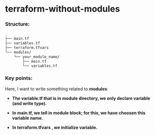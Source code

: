 # terraform-without-modules

### Structure:

```bash
.
├── main.tf             
├── variables.tf        
├── terraform.tfvars    
└── modules/            
    └── your_module_name/ 
        ├── main.tf       
        └── variables.tf  
```
### Key points:
Here, I want to write something related to **modules**:

- **The variable.tf that is in module directory, we only declare variable (and write type).**

- **In main.tf, we tell in module block; for this, we have choosen this variable name.** 

- **In terraform.tfvars , we initialize variable.**








